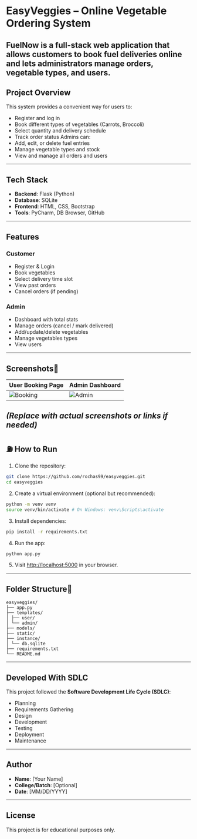 # EasyVeggies – Online Vegetable Ordering System
FuelNow is a full-stack web application that allows customers to book fuel
deliveries online and lets administrators manage orders, vegetable types, and users.
---
## Project Overview
This system provides a convenient way for users to:
- Register and log in
- Book different types of vegetables (Carrots, Broccoli)
- Select quantity and delivery schedule
- Track order status
Admins can:
- Add, edit, or delete fuel entries
- Manage vegetable types and stock
- View and manage all orders and users
---
## Tech Stack
- **Backend**: Flask (Python)
- **Database**: SQLite
- **Frontend**: HTML, CSS, Bootstrap
- **Tools**: PyCharm, DB Browser, GitHub
---
## Features
### Customer
- Register & Login
- Book vegetables 
- Select delivery time slot
- View past orders
- Cancel orders (if pending)
### Admin
- Dashboard with total stats
- Manage orders (cancel / mark delivered)
- Add/update/delete vegetables
- Manage vegetables types
- View users
---
## Screenshots
| User Booking Page | Admin Dashboard |
|-------------------|------------------|
| ![Booking](uploads/booking.png) | ![Admin](uploads/admin_dashboard.png) |
_(Replace with actual screenshots or links if needed)_
---
## ⛽ How to Run
1. Clone the repository:
```bash
git clone https://github.com/rochas99/easyveggies.git
cd easyveggies
```
2. Create a virtual environment (optional but recommended):
```bash
python -m venv venv
source venv/bin/activate # On Windows: venv\Scripts\activate
```
3. Install dependencies:
```bash
pip install -r requirements.txt
```
4. Run the app:
```bash
python app.py
```
5. Visit [http://localhost:5000](http://localhost:5000) in your browser.
---
## Folder Structure
```
easyveggies/
├── app.py
├── templates/
│ ├── user/
│ └── admin/
├── models/
├── static/
├── instance/
│ └── db.sqlite
├── requirements.txt
└── README.md
```
---
##  Developed With SDLC
This project followed the **Software Development Life Cycle (SDLC)**:
- Planning
- Requirements Gathering
- Design
- Development
- Testing
- Deployment
- Maintenance
---
##  Author
- **Name**: [Your Name]
- **College/Batch**: [Optional]
- **Date**: [MM/DD/YYYY]
---
##  License
This project is for educational purposes only.
